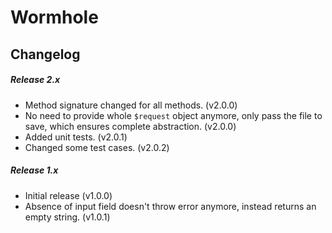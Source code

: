 # Wormhole

Changelog
---

##### Release 2.x

- Method signature changed for all methods. (v2.0.0)
- No need to provide whole `$request` object anymore, only pass the file to save, which ensures complete abstraction. (v2.0.0)
- Added unit tests. (v2.0.1)
- Changed some test cases. (v2.0.2)

##### Release 1.x

- Initial release (v1.0.0)
- Absence of input field doesn't throw error anymore, instead returns an empty string. (v1.0.1)
